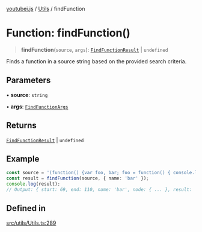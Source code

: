 [youtubei.js](../../../README.md) / [Utils](../README.md) / findFunction

# Function: findFunction()

> **findFunction**(`source`, `args`): [`FindFunctionResult`](../type-aliases/FindFunctionResult.md) \| `undefined`

Finds a function in a source string based on the provided search criteria.

## Parameters

• **source**: `string`

• **args**: [`FindFunctionArgs`](../type-aliases/FindFunctionArgs.md)

## Returns

[`FindFunctionResult`](../type-aliases/FindFunctionResult.md) \| `undefined`

## Example

```ts
const source = '(function() {var foo, bar; foo = function() { console.log("foo"); }; bar = function() { console.log("bar"); }; })();';
const result = findFunction(source, { name: 'bar' });
console.log(result);
// Output: { start: 69, end: 110, name: 'bar', node: { ... }, result: 'bar = function() { console.log("bar"); };' }
```

## Defined in

[src/utils/Utils.ts:289](https://github.com/LuanRT/YouTube.js/blob/cf09f7bab14fcca99e1f3ae428c7337fea58cfa5/src/utils/Utils.ts#L289)
